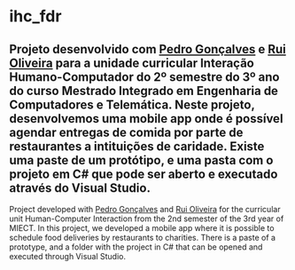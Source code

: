 # ihc_fdr

Projeto desenvolvido com [Pedro Gonçalves](https://github.com/PedroG-8) e [Rui Oliveira](https://github.com/ruimigueloliveira) para a unidade curricular Interação Humano-Computador do 2º semestre do 3º ano do curso Mestrado Integrado em Engenharia de Computadores e Telemática.
Neste projeto, desenvolvemos uma mobile app onde é possível agendar entregas de comida por parte de restaurantes a intituições de caridade.
Existe uma paste de um protótipo, e uma pasta com o projeto em C# que pode ser aberto e executado através do Visual Studio.
------------------------------------------------------------------------------------------------------------------
Project developed with [Pedro Gonçalves](https://github.com/PedroG-8) and [Rui Oliveira](https://github.com/ruimigueloliveira) for the curricular unit Human-Computer Interaction from the 2nd semester of the 3rd year of MIECT.
In this project, we developed a mobile app where it is possible to schedule food deliveries by restaurants to charities.
There is a paste of a prototype, and a folder with the project in C# that can be opened and executed through Visual Studio.
